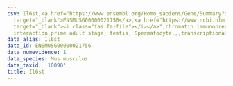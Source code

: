 ```yaml
---
csv: Il6st,<a href="https://www.ensembl.org/Homo_sapiens/Gene/Summary?db=core;g=ENSMUSG00000021756"
  target="_blank">ENSMUSG00000021756</a>,<a href="https://www.ncbi.nlm.nih.gov/pubmed/25450459"
  target="_blank"><i class="fas fa-file"></i></a>",chromatin immunoprecipitation assay,direct
  interaction,prime adult stage, testis, Spermatocyte,,,transcriptional regulation,
data_alias: Il6st
data_id: ENSMUSG00000021756
data_numevidence: 1
data_species: Mus musculus
data_taxid: '10090'
title: Il6st
---
```

